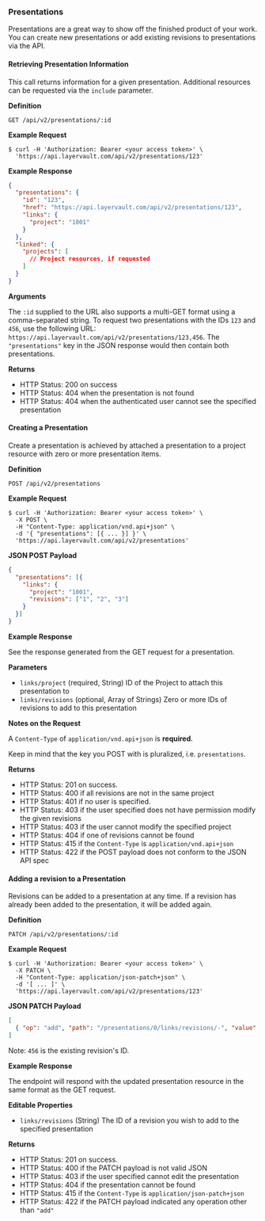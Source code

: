### Presentations

Presentations are a great way to show off the finished product of your
work. You can create new presentations or add existing revisions to
presentations via the API.

#### Retrieving Presentation Information

This call returns information for a given presentation. Additional resources
can be requested via the `include` parameter.

**Definition**

    GET /api/v2/presentations/:id

**Example Request**

    $ curl -H 'Authorization: Bearer <your access token>' \
      'https://api.layervault.com/api/v2/presentations/123'

**Example Response**

```json
{
  "presentations": {
    "id": "123",
    "href": "https://api.layervault.com/api/v2/presentations/123",
    "links": {
      "project": "1001"
    }
  },
  "linked": {
    "projects": [
      // Project resources, if requested
    ]
  }
}
```

**Arguments**

The `:id` supplied to the URL also supports a multi-GET format using a comma-separated string.
To request two presentations with the IDs `123` and `456`, use the following URL:
`https://api.layervault.com/api/v2/presentations/123,456`. The `"presentations"` key in
the JSON response would then contain both presentations.

**Returns**

- HTTP Status: 200 on success
- HTTP Status: 404 when the presentation is not found
- HTTP Status: 404 when the authenticated user cannot see the specified presentation

#### Creating a Presentation

Create a presentation is achieved by attached a presentation to a project resource
with zero or more presentation items.

**Definition**

    POST /api/v2/presentations

**Example Request**

    $ curl -H 'Authorization: Bearer <your access token>' \
      -X POST \
      -H "Content-Type: application/vnd.api+json" \
      -d '{ "presentations": [{ ... }] }' \
      'https://api.layervault.com/api/v2/presentations'

**JSON POST Payload**

```json
{
  "presentations": [{
    "links": {
      "project": "1001",
      "revisions": ["1", "2", "3"]
    }
  }]
}
```

**Example Response**

See the response generated from the GET request for a presentation.

**Parameters**

- `links/project` (required, String) ID of the Project to attach this presentation to
- `links/revisions` (optional, Array of Strings) Zero or more IDs of revisions to add to this presentation

**Notes on the Request**

A `Content-Type` of `application/vnd.api+json` is **required**.

Keep in mind that the key you POST with is pluralized, i.e. `presentations`.

**Returns**

- HTTP Status: 201 on success.
- HTTP Status: 400 if all revisions are not in the same project
- HTTP Status: 401 if no user is specified.
- HTTP Status: 403 if the user specified does not have permission modify the given revisions
- HTTP Status: 403 if the user cannot modify the specified project
- HTTP Status: 404 if one of revisions cannot be found
- HTTP Status: 415 if the `Content-Type` is `application/vnd.api+json`
- HTTP Status: 422 if the POST payload does not conform to the JSON API spec

#### Adding a revision to a Presentation

Revisions can be added to a presentation at any time. If a revision has already been added to
the presentation, it will be added again.

**Definition**

    PATCH /api/v2/presentations/:id

**Example Request**

    $ curl -H 'Authorization: Bearer <your access token>' \
      -X PATCH \
      -H "Content-Type: application/json-patch+json" \
      -d '[ ... ]' \
      'https://api.layervault.com/api/v2/presentations/123'

**JSON PATCH Payload**

```json
[
  { "op": "add", "path": "/presentations/0/links/revisions/-", "value": "456" }
]
```

Note: `456` is the existing revision's ID.

**Example Response**

The endpoint will respond with the updated presentation resource in the same format as the GET request.

**Editable Properties**

- `links/revisions` (String) The ID of a revision you wish to add to the specified presentation

**Returns**

- HTTP Status: 201 on success.
- HTTP Status: 400 if the PATCH payload is not valid JSON
- HTTP Status: 403 if the user specified cannot edit the presentation
- HTTP Status: 404 if the presentation cannot be found
- HTTP Status: 415 if the `Content-Type` is `application/json-patch+json`
- HTTP Status: 422 if the PATCH payload indicated any operation other than `"add"`
